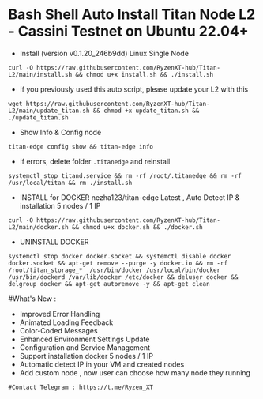 # Bash Shell Auto Install Titan Node L2 - Cassini Testnet on Ubuntu 22.04+ 
- Install (version v0.1.20_246b9dd) Linux Single Node 
```
curl -O https://raw.githubusercontent.com/RyzenXT-hub/Titan-L2/main/install.sh && chmod u+x install.sh && ./install.sh
```
- If you previously used this auto script, please update your L2 with this
```
wget https://raw.githubusercontent.com/RyzenXT-hub/Titan-L2/main/update_titan.sh && chmod +x update_titan.sh && ./update_titan.sh
```
- Show Info & Config node
```
titan-edge config show && titan-edge info
```
- If errors, delete folder `.titanedge` and reinstall
```
systemctl stop titand.service && rm -rf /root/.titanedge && rm -rf /usr/local/titan && rm ./install.sh
```
- INSTALL for DOCKER nezha123/titan-edge Latest , Auto Detect IP & installation 5 nodes / 1 IP 
```
curl -O https://raw.githubusercontent.com/RyzenXT-hub/Titan-L2/main/docker.sh && chmod u+x docker.sh && ./docker.sh
```
- UNINSTALL DOCKER 
```
systemctl stop docker docker.socket && systemctl disable docker docker.socket && apt-get remove --purge -y docker.io && rm -rf /root/titan_storage_*  /usr/bin/docker /usr/local/bin/docker /usr/bin/dockerd /var/lib/docker /etc/docker && deluser docker && delgroup docker && apt-get autoremove -y && apt-get clean 
```
#What's New : 
- Improved Error Handling
- Animated Loading Feedback
- Color-Coded Messages
- Enhanced Environment Settings Update
- Configuration and Service Management
- Support installation docker 5 nodes / 1 IP 
- Automatic detect IP in your VM and created nodes
- Add custom node , now user can choose how many node they running 
````
#Contact Telegram : https://t.me/Ryzen_XT 

